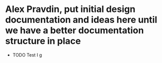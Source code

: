 # Alex Pravdin, put initial design documentation and ideas here until we have a better documentation structure in place
* TODO
Test I g
